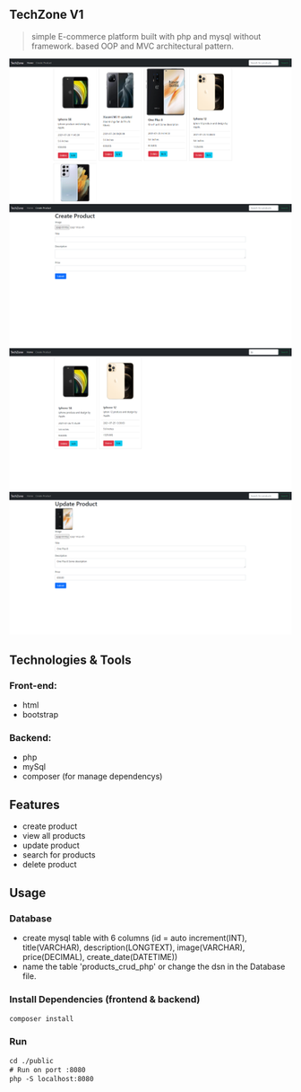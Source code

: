 ## TechZone V1

> simple E-commerce platform built with php and mysql without framework.
> based OOP and MVC architectural pattern.

<img src="uploads/home-page.png"/>
<img src="uploads/create-page.png"/>
<img src="uploads/search-page.png"/>
<img src="uploads/update-page.png"/>

## Technologies & Tools

### Front-end:

- html
- bootstrap

### Backend:

- php
- mySql
- composer (for manage dependencys)

## Features

- create product
- view all products
- update product
- search for products
- delete product

## Usage

### Database

- create mysql table with 6 columns (id = auto increment(INT), title(VARCHAR), description(LONGTEXT), image(VARCHAR), price(DECIMAL), create_date(DATETIME))
- name the table 'products_crud_php' or change the dsn in the Database file.

### Install Dependencies (frontend & backend)

```
composer install
```

### Run

```
cd ./public
# Run on port :8080
php -S localhost:8080
```
